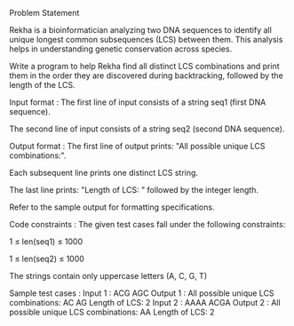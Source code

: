 Problem Statement

Rekha is a bioinformatician analyzing two DNA sequences to identify all unique longest common subsequences (LCS) between them. This analysis helps in understanding genetic conservation across species.

Write a program to help Rekha find all distinct LCS combinations and print them in the order they are discovered during backtracking, followed by the length of the LCS.

Input format :
The first line of input consists of a string seq1 (first DNA sequence).

The second line of input consists of a string seq2 (second DNA sequence).

Output format :
The first line of output prints: "All possible unique LCS combinations:".

Each subsequent line prints one distinct LCS string.

The last line prints: "Length of LCS: " followed by the integer length.

Refer to the sample output for formatting specifications.

Code constraints :
The given test cases fall under the following constraints:

1 ≤ len(seq1) ≤ 1000

1 ≤ len(seq2) ≤ 1000

The strings contain only uppercase letters (A, C, G, T)

Sample test cases :
Input 1 :
ACG
AGC
Output 1 :
All possible unique LCS combinations:
AC
AG
Length of LCS: 2
Input 2 :
AAAA
ACGA
Output 2 :
All possible unique LCS combinations:
AA
Length of LCS: 2

